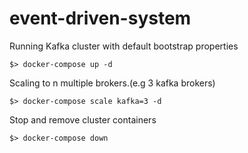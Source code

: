 # event-driven-system

Running Kafka cluster with default bootstrap properties

```
$> docker-compose up -d
```

Scaling to n multiple brokers.(e.g 3 kafka brokers)

```
$> docker-compose scale kafka=3 -d
```

Stop and remove cluster containers

```
$> docker-compose down
```
